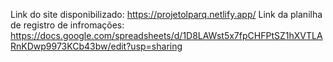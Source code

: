 Link do site disponibilizado: https://projetolparq.netlify.app/
Link da planilha de registro de infromações: https://docs.google.com/spreadsheets/d/1D8LAWst5x7fpCHFPtSZ1hXVTLARnKDwp9973KCb43bw/edit?usp=sharing

